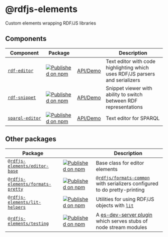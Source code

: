 # @rdfjs-elements

Custom elements wrapping RDF/JS libraries

## Components

| Component | Package |  | Description |
| -- | -- | -- | -- |
| [`rdf‑editor`](packages/rdf-editor) | [![Published on npm](https://img.shields.io/npm/v/@rdfjs-elements/rdf-editor.svg)](https://www.npmjs.com/package/@rdfjs-elements/rdf-editor) | [API/Demo](https://zazuko.github.io/rdfjs-elements/rdf-editor) | Text editor with code highlighting which uses RDF/JS parsers and serializers |
| [`rdf‑snippet`](packages/rdf-snippet) | [![Published on npm](https://img.shields.io/npm/v/@rdfjs-elements/rdf-snippet.svg)](https://www.npmjs.com/package/@rdfjs-elements/rdf-snippet)| [API/Demo](https://zazuko.github.io/rdfjs-elements/rdf-snippet) | Snippet viewer with ability to switch between RDF representations |
| [`sparql‑editor`](packages/sparql-editor) | [![Published on npm](https://img.shields.io/npm/v/@rdfjs-elements/sparql-editor.svg)](https://www.npmjs.com/package/@rdfjs-elements/sparql-editor)| [API/Demo](https://zazuko.github.io/rdfjs-elements/sparql-editor) | Text editor for SPARQL |

## Other packages

| Package | | Description |
| -- | -- | -- |
| [`@rdfjs-elements/editor-base`](packages/editor-base) | [![Published on npm](https://img.shields.io/npm/v/@rdfjs-elements/editor-base.svg)](https://npm.im/@rdfjs-elements/editor-base) | Base class for editor elements |
| [`@rdfjs-elements/formats-pretty`](packages/formats) | [![Published on npm](https://img.shields.io/npm/v/@rdfjs-elements/formats-pretty.svg)](https://npm.im/@rdfjs-elements/formats-pretty) | [`@rdfjs/formats-common`](https://npm.im/@rdfjs/formats-common) with serializers configured to do pretty-printing  |
| [`@rdfjs-elements/lit-helpers`](packages/lit-helpers) | [![Published on npm](https://img.shields.io/npm/v/@rdfjs-elements/lit-helpers.svg)](https://npm.im/@rdfjs-elements/lit-helpers) | Utilities for using RDF/JS objects with [`lit`](https://npm.im/lit) |
| [`@rdfjs-elements/testing`](packages/testing-helpers) | [![Published on npm](https://img.shields.io/npm/v/@rdfjs-elements/testing.svg)](https://npm.im/@rdfjs-elements/testing) | A [es-dev-server plugin](https://github.com/open-wc/es-dev-server) which serves stubs of node stream modules |
